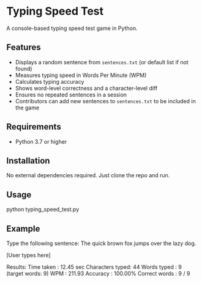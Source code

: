 # Typing Speed Test

A console-based typing speed test game in Python.

## Features
- Displays a random sentence from `sentences.txt` (or default list if not found)
- Measures typing speed in Words Per Minute (WPM)
- Calculates typing accuracy
- Shows word-level correctness and a character-level diff
- Ensures no repeated sentences in a session
- Contributors can add new sentences to `sentences.txt` to be included in the game

## Requirements
- Python 3.7 or higher

## Installation
No external dependencies required. Just clone the repo and run.

## Usage
python typing_speed_test.py

## Example
Type the following sentence:
The quick brown fox jumps over the lazy dog.

[User types here]

Results:
Time taken      : 12.45 sec
Characters typed: 44
Words typed     : 9 (target words: 9)
WPM             : 211.93
Accuracy        : 100.00%
Correct words   : 9 / 9
